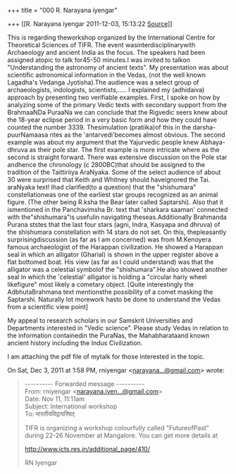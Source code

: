 +++
title = "000 R. Narayana iyengar"

+++
[[R. Narayana iyengar	2011-12-03, 15:13:22 [Source](https://groups.google.com/g/bvparishat/c/DhnETkfonqM)]]



This is regarding theworkshop organized by the International Centre for Theoretical Sciences of TIFR. The event wasinterdisciplinarywith Archaeology and ancient India as the focus. The speakers had been assigned atopic to talk for45-50 minutes.I was invited to talkon "Understanding the astronomy of ancient texts". My presentation was about scientific astronomical information in the Vedas, (not the well known Lagadha's Vedanga Jyotisha).The audience was a select group of archaeologists, indologists, scientists,..... I explained my (adhidaiva) approach by presenting two verifiable examples. First, I spoke on how by analyzing some of the primary Vedic texts with secondary support from the BrahmaaNDa PuraaNa we can conclude that the Rigvedic seers knew about the 18-year eclipse period in a very basic form and how they could have counted the number 3339. Thesimulation (pratiika)of this in the darsha-puurNamaasa rites as the 'antarvedi'becomes almost obvious. The second example was about my argument that the Yajurvedic people knew Abhaya-dhruva as their pole star. The first example is more intricate where as the second is straight forward. There was extensive discussion on the Pole star andhence the chronology (c 2800BC)that should be assigned to the tradition of the Taittiriiya AraNyaka. Some of the select audience of about 30 were surprised that Keith and Whitney should haveignored the Tai. araNyaka text! Ihad clarified(to a question) that the "shishumara" constellationwas one of the earliest star groups recognized as an animal figure. (The other being R.ksha the Bear later called Saptarshi). Also that it ismentioned in the Panchavimsha Br. text that 'sharkara saaman' connected with the"shishumara"is usefulin navigating theseas.Additionally Brahmanda Purana ststes that the last four stars (agni, Indra, Kasyapa and dhruva) of the shishumara constellation with 14 stars do not set. On this, thepleasantly surprisingdiscussion (as far as I am concerned) was from M.Kenoyera famous archaeologist of the Harappan civilization. He showed a Harappan seal in which an alligator (Gharial) is shown in the upper register above a flat bottomed boat. His view (as far as I could understand) was that the alligator was a celestial symbolof the "shishumara".He also showed another seal in which the 'celestial' alligator is holding a "circular hariy wheel likefigure" most likely a cometary object. \[Quite interestingly the AdbhutaBrahmana text mentionsthe possibility of a comet masking the Saptarshi. Naturally lot morework hasto be done to understand the Vedas from a scientific view point\]



My appeal to research scholars in our Samskrit Universities and Departments interested in "Vedic science". Please study Vedas in relation to the information containedin the PuraNas, the Mahabharataand known ancient history including the Indus Civilization.



I am attaching the pdf file of mytalk for those interested in the topic.





On Sat, Dec 3, 2011 at 1:58 PM, rniyengar \<[narayana...@gmail.com]()\> wrote:  

>   
>   
>   
> ---------- Forwarded message ----------  
> From: rniyengar \<[narayana.iyen...@gmail.com]()\>  
> Date: Nov 11, 11:11am  
> Subject: International workshop  
> To: भारतीयविद्वत्परिषत्  
>   
>   
> TIFR is organizing a workshop colourfully called "FutureofPast"  
> during 22-26 November at Mangalore. You can get more details at  
>   
> <http://www.icts.res.in/additional_page/410/>  
>   
> RN Iyengar

  

